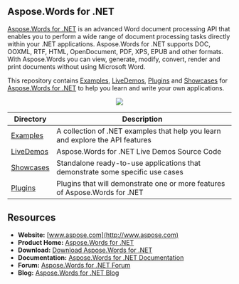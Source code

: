 ## Aspose.Words for .NET
[Aspose.Words for .NET](http://www.aspose.com/products/words/net) is an advanced Word document processing API that enables you to perform a wide range of document processing tasks directly within your .NET applications. Aspose.Words for .NET supports DOC, OOXML, RTF, HTML, OpenDocument, PDF, XPS, EPUB and other formats. With Aspose.Words you can view, generate, modify, convert, render and print documents without using Microsoft Word.

This repository contains [Examples](Examples), [LiveDemos](LiveDemos), [Plugins](Plugins) and [Showcases](Showcases) for [Aspose.Words for .NET](http://www.aspose.com/products/words/net) to help you learn and write your own applications.

<p align="center">

  <a title="Download complete Aspose.Words for .NET source code" href="https://github.com/aspose-words/Aspose.Words-for-.NET/archive/master.zip">
	<img src="https://raw.github.com/AsposeExamples/java-examples-dashboard/master/images/downloadZip-Button-Large.png" />
  </a>
</p>

Directory | Description
--------- | -----------
[Examples](Examples)  | A collection of .NET examples that help you learn and explore the API features
[LiveDemos](LiveDemos)  | Aspose.Words for .NET Live Demos Source Code
[Showcases](Showcases)  | Standalone ready-to-use applications that demonstrate some specific use cases
[Plugins](Plugins)  | Plugins that will demonstrate one or more features of Aspose.Words for .NET

## Resources

+ **Website:** [www.aspose.com](http://www.aspose.com)
+ **Product Home:** [Aspose.Words for .NET](http://www.aspose.com/products/words/net)
+ **Download:** [Download Aspose.Words for .NET](http://www.aspose.com/downloads/words/net)
+ **Documentation:** [Aspose.Words for .NET Documentation](http://www.aspose.com/docs/display/wordsnet/Home)
+ **Forum:** [Aspose.Words for .NET Forum](http://www.aspose.com/community/forums/aspose.words-product-family/75/showforum.aspx)
+ **Blog:** [Aspose.Words for .NET Blog](http://www.aspose.com/blogs/aspose-products/aspose-words-product-family.html)
